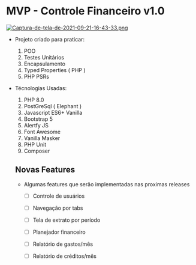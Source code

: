 # MVP - Controle Financeiro v1.0

[![Captura-de-tela-de-2021-09-21-16-43-33.png](https://i.postimg.cc/CKHmprsK/Captura-de-tela-de-2021-09-21-16-43-33.png)](https://postimg.cc/GBtkkQN0)

* Projeto criado para praticar:

  1. POO
  1. Testes Unitários
  1. Encapsulamento
  1. Typed Properties ( PHP )
  1. PHP PSRs
  
* Técnologias Usadas:

  1. PHP 8.0
  1. PostGreSql ( Elephant )
  1. Javascript ES6+ Vanilla
  1. Bootstrap 5
  1. Alertfy JS
  1. Font Awesome
  1. Vanilla Masker
  1. PHP Unit
  1. Composer
  
  ## Novas Features
  
  * Algumas features que serão implementadas nas proximas releases
  
    - [ ] Controle de usuários
    - [ ] Navegação por tabs
    - [ ] Tela de extrato por período    
    - [ ] Planejador financeiro
    - [ ] Relatório de gastos/mês
    - [ ] Relatório de créditos/mês
    
  
  
